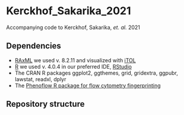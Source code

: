 # Kerckhof_Sakarika_2021

Accompanying code to Kerckhof, Sakarika, *et. al.* 2021

## Dependencies

- [RAxML](https://cme.h-its.org/exelixis/web/software/raxml/) we used v. 8.2.11 and visualized with [iTOL](https://itol.embl.de/)
- [R](https://www.r-project.org/) we used v. 4.0.4 in our preferred IDE, [RStudio](https://www.rstudio.com/)
- The CRAN R packages ggplot2, ggthemes, grid, gridextra, ggpubr, lawstat, readxl, dplyr
- The [Phenoflow R package for flow cytometry fingerprinting](https://github.com/CMET-UGent/Phenoflow_package)

## Repository structure
